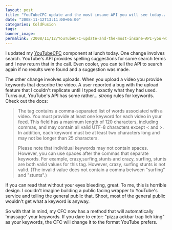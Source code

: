 ```yaml
---
layout: post
title: "YouTubeCFC update and the most insane API you will see today..."
date: "2008-11-12T13:11:00+06:00"
categories: ColdFusion 
tags: 
banner_image: 
permalink: /2008/11/12/YouTubeCFC-update-and-the-most-insane-API-you-will-see-today
---
```


I updated my <a href="http://youtubecfc.riaforge.org">YouTubeCFC</a> component at lunch today. One change involves search. YouTube's API provides spelling suggestions for some search terms and I now return that in the call. Even cooler, you can tell the API to search again if no results were found and a suggestion was made.

The other change involves uploads. When you upload a video you provide keywords that describe the video. A user reported a bug with the upload feature that I couldn't replicate until I typed exactly what they had used. Turns out, YouTube's API has some rather... <i>strong</i> rules for keywords. Check out the docs:

<blockquote>
<p>
The <media:keywords> tag contains a comma-separated list of words associated with a video. You must provide at least one keyword for 
each video in your feed. This field has a maximum length of 120 characters, including commas, and may contain all valid 
UTF-8 characters except &lt; and &gt;. In addition, each keyword must be at least two characters long and may not be longer than 25 characters.
</p>
<p>
Please note that individual keywords may not contain spaces. However, you can use spaces after the commas that separate keywords. 
For example, crazy,surfing,stunts and crazy, surfing, stunts are both valid values for this tag. However, crazy, surfing stunts 
is not valid. (The invalid value does not contain a comma between "surfing" and "stunts".)
</p>
</blockquote>

If you can read that without your eyes bleeding, great. To me, this is horrible design. I couldn't imagine building a public facing wrapper to YouTube's service and telling the general public that. Shoot, most of the general public wouldn't get what a keyword is anyway.

So with that in mind, my CFC now has a method that will automatically 'massage' your keywords. If you dare to enter: "pizza ackbar trap lich king" as your keywords, the CFC will change it to the format YouTube prefers.